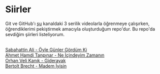  # Siirler
 Git ve GitHub'ı [şu](https://www.youtube.com/@SuperSimpleDev) kanaldaki 3 serilik videolarla öğrenmeye    çalışırken, öğrendiklerimi pekiştirmek amacıyla oluşturduğum repo'dur. Bu repo'da sevdiğim şiirleri       listeliyorum.

 <br>[Sabahattin Ali - Öyle Günler Gördüm Ki](https://sub1.farmaupdate.com/siir/s/sabahattin_ali/oyle_gunler_gordum_ki.htm)
 <br>[Ahmet Hamdi Tanpınar - Ne İçindeyim Zamanın](https://www.siir.gen.tr/siir/a/ahmet_hamdi_tanpinar/ne_icindeyim_zamanin.htm)
 <br>[Orhan Veli Kanık - Giderayak](https://siir.sitesi.web.tr/orhan-veli-kanik/giderayak.html)
 <br>[Bertolt Brecht - Madem İyisin](https://www.antoloji.com/madem-iyisin-siiri/)
